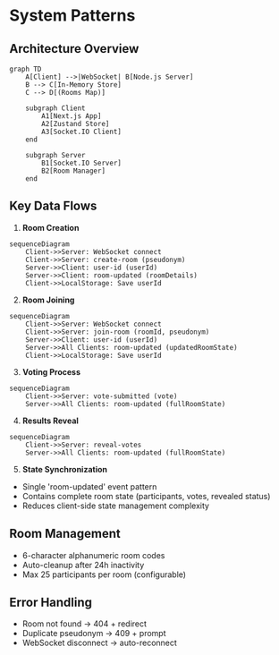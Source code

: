 # System Patterns

## Architecture Overview
```mermaid
graph TD
    A[Client] -->|WebSocket| B[Node.js Server]
    B --> C[In-Memory Store]
    C --> D[(Rooms Map)]
    
    subgraph Client
        A1[Next.js App]
        A2[Zustand Store]
        A3[Socket.IO Client]
    end

    subgraph Server
        B1[Socket.IO Server]
        B2[Room Manager]
    end
```

## Key Data Flows

1. **Room Creation**
```mermaid
sequenceDiagram
    Client->>Server: WebSocket connect
    Client->>Server: create-room (pseudonym)
    Server->>Client: user-id (userId)
    Server->>Client: room-updated (roomDetails)
    Client->>LocalStorage: Save userId
```

2. **Room Joining** 
```mermaid
sequenceDiagram
    Client->>Server: WebSocket connect
    Client->>Server: join-room (roomId, pseudonym)
    Server->>Client: user-id (userId)
    Server->>All Clients: room-updated (updatedRoomState)
    Client->>LocalStorage: Save userId
```

3. **Voting Process**
```mermaid
sequenceDiagram
    Client->>Server: vote-submitted (vote)
    Server->>All Clients: room-updated (fullRoomState)
```

4. **Results Reveal**
```mermaid
sequenceDiagram
    Client->>Server: reveal-votes
    Server->>All Clients: room-updated (fullRoomState)
```

5. **State Synchronization**
- Single 'room-updated' event pattern
- Contains complete room state (participants, votes, revealed status)
- Reduces client-side state management complexity

## Room Management
- 6-character alphanumeric room codes
- Auto-cleanup after 24h inactivity
- Max 25 participants per room (configurable)

## Error Handling
- Room not found → 404 + redirect
- Duplicate pseudonym → 409 + prompt
- WebSocket disconnect → auto-reconnect
